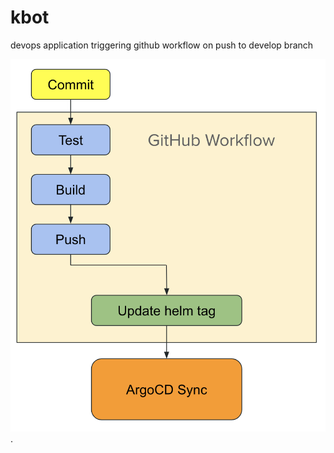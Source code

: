 # kbot
devops application triggering github workflow on push to develop branch

![kbot workflow scheme](kbot_workflow.png "KBOT CICD workflow").
